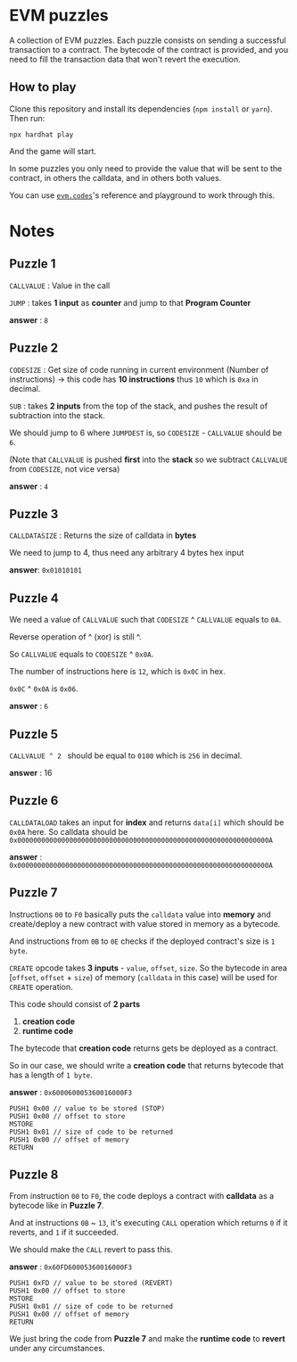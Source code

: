 # EVM puzzles

A collection of EVM puzzles. Each puzzle consists on sending a successful transaction to a contract. The bytecode of the contract is provided, and you need to fill the transaction data that won't revert the execution.

## How to play

Clone this repository and install its dependencies (`npm install` or `yarn`). Then run:

```
npx hardhat play
```

And the game will start.

In some puzzles you only need to provide the value that will be sent to the contract, in others the calldata, and in others both values.

You can use [`evm.codes`](https://www.evm.codes/)'s reference and playground to work through this.

# Notes

## Puzzle 1

`CALLVALUE` : Value in the call

`JUMP` : takes **1 input** as **counter** and jump to that **Program Counter**

**answer** : `8`

## Puzzle 2

`CODESIZE` :
Get size of code running in current environment (Number of instructions) -> this code has **10 instructions** thus `10` which is `0xa` in decimal.

`SUB` : takes **2 inputs** from the top of the stack, and pushes the result of subtraction into the stack.

We should jump to 6 where `JUMPDEST` is, so `CODESIZE` - `CALLVALUE` should be `6`.

(Note that `CALLVALUE` is pushed **first** into the **stack** so we subtract `CALLVALUE` from `CODESIZE`, not vice versa)

**answer** : `4`

## Puzzle 3

`CALLDATASIZE` : Returns the size of calldata in **bytes**

We need to jump to 4, thus need any arbitrary 4 bytes hex input

**answer**: `0x01010101`

## Puzzle 4

We need a value of `CALLVALUE` such that `CODESIZE` ^ `CALLVALUE` equals to `0A`.

Reverse operation of ^ (xor) is still ^.

So `CALLVALUE` equals to `CODESIZE` ^ `0x0A`.

The number of instructions here is `12`, which is `0x0C` in hex.

`0x0C` ^ `0x0A` is `0x06`.

**answer** : `6`

## Puzzle 5

`CALLVALUE ^ 2 ` should be equal to `0100` which is `256` in decimal.

**answer** : 16

## Puzzle 6

`CALLDATALOAD` takes an input for **index** and returns `data[i]` which should be `0x0A` here.
So calldata should be `0x000000000000000000000000000000000000000000000000000000000000000A`

**answer** : `0x000000000000000000000000000000000000000000000000000000000000000A`

## Puzzle 7

Instructions `00` to `F0` basically puts the `calldata` value into **memory** and create/deploy a new contract with value stored in memory as a bytecode.

And instructions from `0B` to `0E` checks if the deployed contract's size is `1 byte`.

`CREATE` opcode takes **3 inputs** - `value`, `offset`, `size`.
So the bytecode in area [`offset`, `offset` + `size`) of memory (`calldata` in this case) will be used for `CREATE` operation.

This code should consist of **2 parts**

1. **creation code**
2. **runtime code**

The bytecode that **creation code** returns gets be deployed as a contract.

So in our case, we should write a **creation code** that returns bytecode that has a length of `1 byte`.

**answer** : `0x600060005360016000F3`

```
PUSH1 0x00 // value to be stored (STOP)
PUSH1 0x00 // offset to store
MSTORE
PUSH1 0x01 // size of code to be returned
PUSH1 0x00 // offset of memory
RETURN
```

## Puzzle 8

From instruction `00` to `F0`, the code deploys a contract with **calldata** as a bytecode like in **Puzzle 7**.

And at instructions `0B` ~ `13`, it's executing `CALL` operation which returns `0` if it reverts, and `1` if it succeeded.

We should make the `CALL` revert to pass this.

**answer** : `0x60FD60005360016000F3`

```
PUSH1 0xFD // value to be stored (REVERT)
PUSH1 0x00 // offset to store
MSTORE
PUSH1 0x01 // size of code to be returned
PUSH1 0x00 // offset of memory
RETURN
```

We just bring the code from **Puzzle 7** and make the **runtime code** to **revert** under any circumstances.
